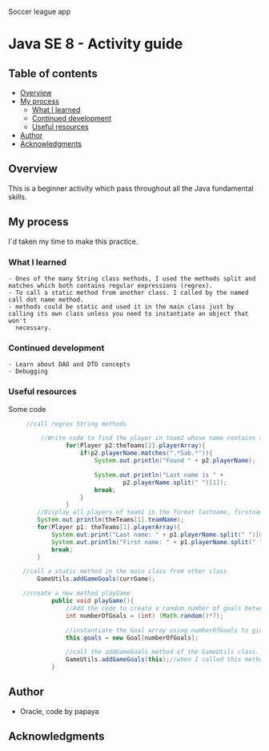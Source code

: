Soccer league app

# Java SE 8 - Activity guide

## Table of contents

- [Overview](#overview)
- [My process](#my-process)
  - [What I learned](#what-i-learned)
  - [Continued development](#continued-development)
  - [Useful resources](#useful-resources)
- [Author](#author)
- [Acknowledgments](#acknowledgments)

## Overview
This is a beginner activity which pass throughout all the Java fundamental skills.


## My process
I`d taken my time to make this practice.


### What I learned

    - Ones of the many String class methods, I used the methods split and matches which both contains regular expressions (regrex).
    - To call a static method from another class. I called by the named call dot name method.
    - methods could be static and used it in the main class just by calling its own class unless you need to instantiate an object that won't
      necessary.


### Continued development
    - Learn about DAO and DTO concepts
    - Debugging


### Useful resources

  Some code

```Java code
     //call regrex String methods

         //Write code to find the player in team2 whose name contains the string “Sab”.
                for(Player p2:theTeams[2].playerArray){
                    if(p2.playerName.matches(".*Sab.*")){
                        System.out.println("Found " + p2.playerName);

                        System.out.println("Last name is " +
                                p2.playerName.split(" ")[1]);
                        break;
                    }
                }
        //Display all players of team1 in the format lastname, firstname.
        System.out.println(theTeams[1].teamName);
        for(Player p1: theTeams[1].playerArray){
            System.out.print("Last name: " + p1.playerName.split(" ")[0]);
            System.out.println("First name: " + p1.playerName.split(" ")[1]);
            break;
        }

    //call a static method in the main class from other class
        GameUtils.addGameGoals(currGame);

    //create a new method playGame
            public void playGame(){
                //Add the code to create a random number of goals between 0 and 6
                int numberOfGoals = (int) (Math.random()*7);

                //instantiate the Goal array using numberOfGoals to give it the correct number of elements.
                this.goals = new Goal[numberOfGoals];

                //call the addGameGoals method of the GameUtils class.
                GameUtils.addGameGoals(this);//when I called this method I'd surprised inserting a class  by just using this.
            }

```

## Author

- Oracle, code by papaya

## Acknowledgments
